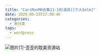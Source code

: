 ```yaml
---
title: "CariManMH合集11-19[道具][个人Solo]"
date: 2025-05-23T17:50:46
categories:
  - 未分类
tags:
  - wordpress
---
```


![图片[1]-歪歪的耽美资源站](/images/carimanmh%e5%90%88%e9%9b%8611-19-0.jpg)
